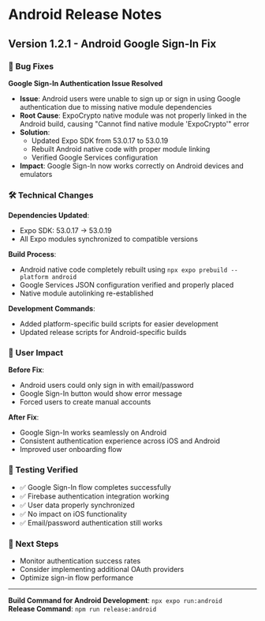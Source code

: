# Android Release Notes

## Version 1.2.1 - Android Google Sign-In Fix

### 🔧 Bug Fixes

**Google Sign-In Authentication Issue Resolved**
- **Issue**: Android users were unable to sign up or sign in using Google authentication due to missing native module dependencies
- **Root Cause**: ExpoCrypto native module was not properly linked in the Android build, causing "Cannot find native module 'ExpoCrypto'" error
- **Solution**: 
  - Updated Expo SDK from 53.0.17 to 53.0.19 
  - Rebuilt Android native code with proper module linking
  - Verified Google Services configuration
- **Impact**: Google Sign-In now works correctly on Android devices and emulators

### 🛠 Technical Changes

**Dependencies Updated**:
- Expo SDK: 53.0.17 → 53.0.19
- All Expo modules synchronized to compatible versions

**Build Process**:
- Android native code completely rebuilt using `npx expo prebuild --platform android`
- Google Services JSON configuration verified and properly placed
- Native module autolinking re-established

**Development Commands**:
- Added platform-specific build scripts for easier development
- Updated release scripts for Android-specific builds

### 📱 User Impact

**Before Fix**:
- Android users could only sign in with email/password
- Google Sign-In button would show error message
- Forced users to create manual accounts

**After Fix**:
- Google Sign-In works seamlessly on Android
- Consistent authentication experience across iOS and Android
- Improved user onboarding flow

### 🧪 Testing Verified

- ✅ Google Sign-In flow completes successfully
- ✅ Firebase authentication integration working
- ✅ User data properly synchronized
- ✅ No impact on iOS functionality
- ✅ Email/password authentication still works

### 🚀 Next Steps

- Monitor authentication success rates
- Consider implementing additional OAuth providers
- Optimize sign-in flow performance

---

**Build Command for Android Development**: `npx expo run:android`  
**Release Command**: `npm run release:android`
